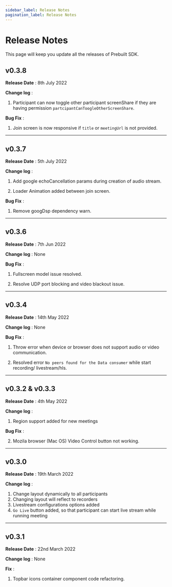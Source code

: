 ```yaml
---
sidebar_label: Release Notes
pagination_label: Release Notes
---
```


# Release Notes

This page will keep you update all the releases of Prebuilt SDK.

## v0.3.8

**Release Date** : 8th July 2022

**Change log** :

1. Participant can now toggle other participant screenShare if they are having permission `partcipantCanToogleOtherScreenShare`.

**Bug Fix** :

1. Join screen is now responsive if `title` or `meetingUrl` is not provided.

---

## v0.3.7

**Release Date** : 5th July 2022

**Change log** :

1. Add google echoCancellation params during creation of audio stream.

2. Loader Animation added between join screen.

**Bug Fix** :

1. Remove googDsp dependency warn.

---

## v0.3.6

**Release Date** : 7th Jun 2022

**Change log** : None

**Bug Fix** :

1. Fullscreen model issue resolved.

2. Resolve UDP port blocking and video blackout issue.

---

## v0.3.4

**Release Date** : 14th May 2022

**Change log** : None

**Bug Fix** :

1. Throw error when device or browser does not support audio or video communication.

2. Resolved error `No peers found for the Data consumer` while start recording/ livestream/hls.

---

## v0.3.2 & v0.3.3

**Release Date** : 4th May 2022

**Change log** :

1. Region support added for new meetings

**Bug Fix** :

2. Mozila browser (Mac OS) Video Control button not working.

---

## v0.3.0

**Release Date** : 19th March 2022

**Change log** :

1. Change layout dynamically to all participants
2. Changing layout will reflect to recorders
3. Livestream configurations options added
4. `Go Live` button added, so that participant can start live stream while running meeting

---

## v0.3.1

**Release Date** : 22nd March 2022

**Change log** : None

**Fix** :

1. Topbar icons container component code refactoring.

